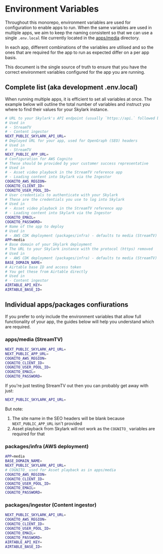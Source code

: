# Environment Variables

Throughout this monorepo, environment variables are used for configuration to enable apps to run. When the same variables are used in multiple apps, we aim to keep the naming consistent so that we can use a single `.env.local` file currently located in the [apps/media][media-app] directory.

In each app, different combinations of the variables are utilised and so the ones that are required for the app to run as expected differ on a per app basis.

This document is the single source of truth to ensure that you have the correct environment variables configured for the app you are running.

## Complete list (aka development .env.local)

When running multiple apps, it is efficient to set all variables at once. The example below will outline the total number of variables and instruct you where to find their values for your Skylark instance.

```bash
# URL to your Skylark's API endpoint (usually `https://api.` followed by the Skylark URL)
# Used in
# - StreamTV
# - Content ingestor
NEXT_PUBLIC_SKYLARK_API_URL=
# Deployed URL for your app, used for OpenGraph (SEO) headers
# Used in
# - StreamTV
NEXT_PUBLIC_APP_URL=
# Configuration for AWS Cognito
# These should be provided by your customer success representative
# Used in
# - Asset video playback in the StreamTV reference app
# - Loading content into Skylark via the Ingestor
COGNITO_AWS_REGION=
COGNITO_CLIENT_ID=
COGNITO_USER_POOL_ID=
# User credentials to authenticate with your Skylark
# These are the credentials you use to log into Skylark
# Used in
# - Asset video playback in the StreamTV reference app
# - Loading content into Skylark via the Ingestor
COGNITO_EMAIL=
COGNITO_PASSWORD=
# Name of the app to deploy
# Used in
# - AWS CDK deployment (packages/infra) - defaults to media (StreamTV)
APP=media
# Base domain of your Skylark deployment
# The URL to your Skylark instance with the protocol (https) removed
# Used in
# - AWS CDK deployment (packages/infra) - defaults to media (StreamTV)
BASE_DOMAIN_NAME=
# Airtable base ID and access token
# You get these from Airtable directly
# Used in
# - Content ingestor
AIRTABLE_API_KEY=
AIRTABLE_BASE_ID=
```

## Individual apps/packages confiurations

If you prefer to only include the environment variables that allow full functionality of your app, the guides below will help you understand which are required.

### apps/media (StreamTV)

```bash
NEXT_PUBLIC_SKYLARK_API_URL=
NEXT_PUBLIC_APP_URL=
COGNITO_AWS_REGION=
COGNITO_CLIENT_ID=
COGNITO_USER_POOL_ID=
COGNITO_EMAIL=
COGNITO_PASSWORD=
```

If you're just testing StreamTV out then you can probably get away with just:

```bash
NEXT_PUBLIC_SKYLARK_API_URL=
```

But note:

1. The site name in the SEO headers will be blank because `NEXT_PUBLIC_APP_URL` isn't provided
2. Asset playback from Skylark will not work as the `COGNITO_` variables are required for that

### packages/infra (AWS deployment)

```bash
APP=media
BASE_DOMAIN_NAME=
NEXT_PUBLIC_SKYLARK_API_URL=
# COGNITO_ used for Asset playback as in apps/media
COGNITO_AWS_REGION=
COGNITO_CLIENT_ID=
COGNITO_USER_POOL_ID=
COGNITO_EMAIL=
COGNITO_PASSWORD=

```

### packages/ingestor (Content ingestor)

```bash
NEXT_PUBLIC_SKYLARK_API_URL=
COGNITO_AWS_REGION=
COGNITO_CLIENT_ID=
COGNITO_USER_POOL_ID=
COGNITO_EMAIL=
COGNITO_PASSWORD=
AIRTABLE_API_KEY=
AIRTABLE_BASE_ID=
```

[media-app]: ../apps/media
